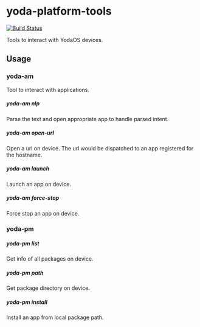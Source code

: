# yoda-platform-tools

[![Build Status](https://travis-ci.com/Rokid/yoda-platform-tools.svg?branch=master)](https://travis-ci.com/Rokid/yoda-platform-tools)

Tools to interact with YodaOS devices.

## Usage

### yoda-am

Tool to interact with applications.

##### yoda-am nlp <text>

Parse the text and open appropriate app to handle parsed intent.

##### yoda-am open-url <url>

Open a url on device. The url would be dispatched to an app registered for the hostname.

##### yoda-am launch <package-name>

Launch an app on device.

##### yoda-am force-stop <package-name>

Force stop an app on device.


### yoda-pm

##### yoda-pm list

Get info of all packages on device.

##### yoda-pm path <package-name>

Get package directory on device.

##### yoda-pm install <package-local-path>

Install an app from local package path.
